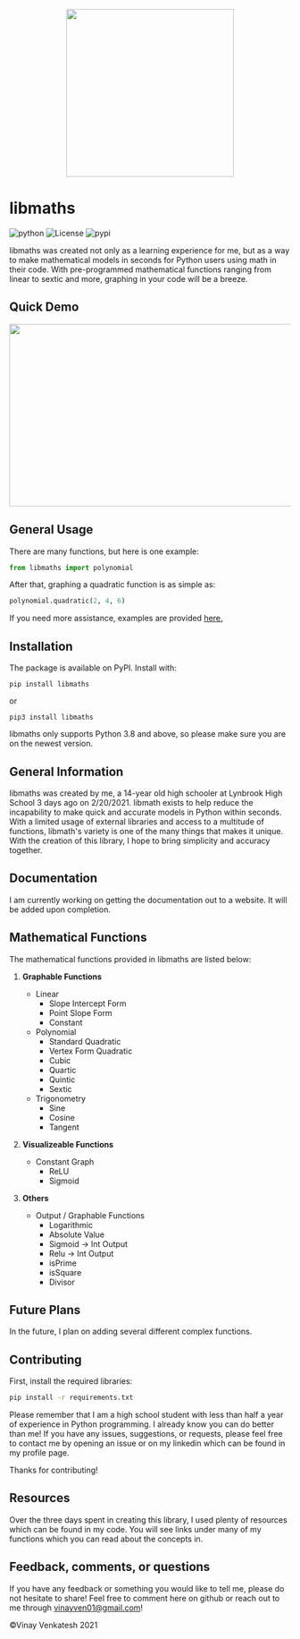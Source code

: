 <p align="center">
    <img src="https://github.com/Simple2006/libmaths/blob/main/libmaths.PNG?raw=true" width = 300 height = 300 >
</p>

# libmaths

![python](https://img.shields.io/badge/python-3.8%20%7C%203.9-blueviolet)
![License](https://img.shields.io/badge/license-MIT-informational)
![pypi](https://img.shields.io/badge/PyPi-v0.1.1-important)

libmaths was created not only as a learning experience for me,
but as a way to make mathematical models in seconds for Python users
using math in their code. With pre-programmed mathematical functions ranging
from linear to sextic and more, graphing in your code will be a breeze.

## Quick Demo

<p align="center">
    <img src="https://raw.githubusercontent.com/Simple2006/libmaths/main/example.gif" width = 580 height = 326>
    <br />
</p>

## General Usage

There are many functions, but here is one example:

```python
from libmaths import polynomial
```

After that, graphing a quadratic function is as simple as:

``` python
polynomial.quadratic(2, 4, 6)
```

If you need more assistance, examples are provided
[here.](https://github.com/Simple2006/libmaths/blob/main/examples/libmathsGraph.ipynb)

## Installation

The package is available on PyPI. Install with:

``` shell
pip install libmaths
```
or
```shell
pip3 install libmaths
```

libmaths only supports Python 3.8 and above, so please make sure you are on the
newest version.


## General Information

libmaths was created by me, a 14-year old high schooler at Lynbrook High School 3 days ago on 2/20/2021. libmath exists to help reduce the incapability to make quick and accurate models in Python within seconds. With a limited usage of external libraries and access to a multitude of functions, libmath's variety is one of the many things that makes it unique. With the creation of this library, I hope to bring simplicity and accuracy together.

## Documentation

I am currently working on getting the documentation out to a website. It will be added upon completion.

## Mathematical Functions

The mathematical functions provided in libmaths are listed below:

1.  **Graphable Functions**
    -   Linear
        -   Slope Intercept Form
        -   Point Slope Form
        -   Constant
    -   Polynomial
        -   Standard Quadratic
        -   Vertex Form Quadratic
        -   Cubic
        -   Quartic
        -   Quintic
        -   Sextic
    -   Trigonometry
        -   Sine
        -   Cosine
        -   Tangent

2. **Visualizeable Functions**
    -   Constant Graph
        -   ReLU
        -   Sigmoid

3. **Others**
    -   Output / Graphable Functions
        -   Logarithmic
        -   Absolute Value
        -   Sigmoid -> Int Output
        -   Relu -> Int Output
        -   isPrime
        -   isSquare
        -   Divisor

## Future Plans

In the future, I plan on adding several different complex functions.

## Contributing

First, install the required libraries:
```bash
pip install -r requirements.txt
```

Please remember that I am a high school student with less than half a year of experience in Python programming. I already know you can do better than me! If you have any issues, suggestions, or requests, please feel free to contact me by opening an issue or on my linkedin which can be found in my profile page.

Thanks for contributing!

## Resources

Over the three days spent in creating this library, I used plenty of resources which can be found in my code. You will see links under many of my functions which you can read about the concepts in.

## Feedback, comments, or questions

If you have any feedback or something you would like to tell me, please
do not hesitate to share! Feel free to comment here on github or reach
out to me through <vinayven01@gmail.com>!

©Vinay Venkatesh 2021
